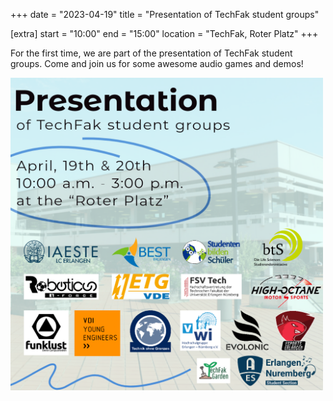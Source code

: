 +++
date = "2023-04-19"
title = "Presentation of TechFak student groups"

[extra]
start = "10:00"
end = "15:00"
location = "TechFak, Roter Platz"
+++

For the first time, we are part of the presentation of TechFak student groups. Come and join us for some awesome audio games and demos! 

<!-- show more -->

<img src="poster_roterplatz.png" width=500/>
